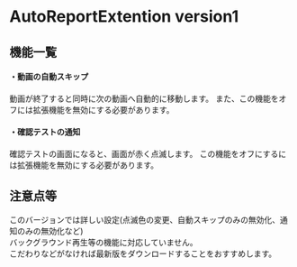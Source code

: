 # AutoReportExtention version1

## 機能一覧
#### ・動画の自動スキップ
動画が終了すると同時に次の動画へ自動的に移動します。
また、この機能をオフには拡張機能を無効にする必要があります。
#### ・確認テストの通知
確認テストの画面になると、画面が赤く点滅します。
この機能をオフにするには拡張機能を無効にする必要があります。

## 注意点等
このバージョンでは詳しい設定(点滅色の変更、自動スキップのみの無効化、通知のみの無効化など)<br>
バックグラウンド再生等の機能に対応していません。<br>
こだわりなどがなければ最新版をダウンロードすることをおすすめします。
